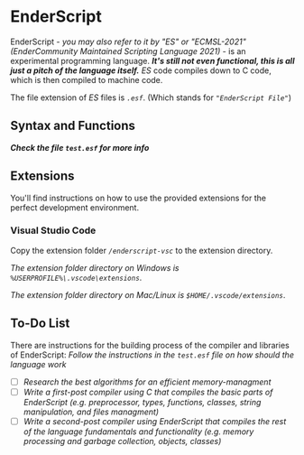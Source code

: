 # EnderScript

EnderScript - *you may also refer to it by "ES" or "ECMSL-2021" (EnderCommunity Maintained Scripting Language 2021)* - is an experimental programming language. ***It's still not even functional, this is all just a pitch of the language itself.*** *ES* code compiles down to C code, which is then compiled to machine code.

The file extension of *ES* files is *`.esf`*. (Which stands for *`"EnderScript File"`*)

## Syntax and Functions

***Check the file `test.esf` for more info***

## Extensions

You'll find instructions on how to use the provided extensions for the perfect development environment.

### Visual Studio Code

Copy the extension folder *`/enderscript-vsc`* to the extension directory.

*The extension folder directory on Windows is `%USERPROFILE%\.vscode\extensions`*.

*The extension folder directory on  Mac/Linux is `$HOME/.vscode/extensions`*.

## To-Do List

There are instructions for the building process of the compiler and libraries of EnderScript:
*Follow the instructions in the `test.esf` file on how should the language work*

- [ ] *Research the best algorithms for an efficient memory-managment*
- [ ] *Write a first-post compiler using C that compiles the basic parts of EnderScript (e.g. preprocessor, types, functions, classes, string manipulation, and files managment)*
- [ ] *Write a second-post compiler using EnderScript that compiles the rest of the language fundamentals and functionality (e.g. memory processing and garbage collection, objects, classes)*
